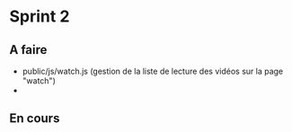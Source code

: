 # Sprint 2

## A faire

- public/js/watch.js (gestion de la liste de lecture des vidéos sur la page "watch")
- 



## En cours